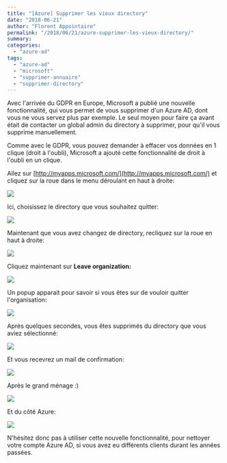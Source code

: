 ```yaml
---
title: "[Azure] Supprimer les vieux directory"
date: "2018-06-21"
author: "Florent Appointaire"
permalink: "/2018/06/21/azure-supprimer-les-vieux-directory/"
summary:
categories: 
  - "azure-ad"
tags: 
  - "azure-ad"
  - "microsoft"
  - "supprimer-annuaire"
  - "supprimer-directory"
---
```

Avec l'arrivée du GDPR en Europe, Microsoft a publié une nouvelle fonctionnalité, qui vous permet de vous supprimer d'un Azure AD, dont vous ne vous servez plus par exemple. Le seul moyen pour faire ça avant était de contacter un global admin du directory à supprimer, pour qu'il vous supprime manuellement.

Comme avec le GDPR, vous pouvez demander à effacer vos données en 1 clique (droit à l'oubli), Microsoft a ajouté cette fonctionnalité de droit à l'oubli en un clique.

Allez sur [http://myapps.microsoft.com/](http://myapps.microsoft.com/) et cliquez sur la roue dans le menu déroulant en haut à droite:

[![](https://cloudyjourney.fr/wp-content/uploads/2018/06/AADRemove01.png)](https://cloudyjourney.fr/wp-content/uploads/2018/06/AADRemove01.png)

Ici, choisissez le directory que vous souhaitez quitter:

[![](https://cloudyjourney.fr/wp-content/uploads/2018/06/AADRemove02.png)](https://cloudyjourney.fr/wp-content/uploads/2018/06/AADRemove02.png)

Maintenant que vous avez changez de directory, recliquez sur la roue en haut à droite:

[![](https://cloudyjourney.fr/wp-content/uploads/2018/06/AADRemove03.png)](https://cloudyjourney.fr/wp-content/uploads/2018/06/AADRemove03.png)

Cliquez maintenant sur **Leave organization:**

[![](https://cloudyjourney.fr/wp-content/uploads/2018/06/AADRemove04.png)](https://cloudyjourney.fr/wp-content/uploads/2018/06/AADRemove04.png)

Un popup apparait pour savoir si vous êtes sur de vouloir quitter l'organisation:

[![](https://cloudyjourney.fr/wp-content/uploads/2018/06/AADRemove05.png)](https://cloudyjourney.fr/wp-content/uploads/2018/06/AADRemove05.png)

Après quelques secondes, vous êtes supprimés du directory que vous aviez sélectionné:

[![](https://cloudyjourney.fr/wp-content/uploads/2018/06/AADRemove06.png)](https://cloudyjourney.fr/wp-content/uploads/2018/06/AADRemove06.png)

Et vous recevrez un mail de confirmation:

[![](https://cloudyjourney.fr/wp-content/uploads/2018/06/AADRemove07.png)](https://cloudyjourney.fr/wp-content/uploads/2018/06/AADRemove07.png)

Après le grand ménage :)

[![](https://cloudyjourney.fr/wp-content/uploads/2018/06/AADRemove08.png)](https://cloudyjourney.fr/wp-content/uploads/2018/06/AADRemove08.png)

Et du côté Azure:

[![](https://cloudyjourney.fr/wp-content/uploads/2018/06/AADRemove09.png)](https://cloudyjourney.fr/wp-content/uploads/2018/06/AADRemove09.png)

N'hésitez donc pas à utiliser cette nouvelle fonctionnalité, pour nettoyer votre compte Azure AD, si vous avez eu différents clients durant les années passées.
